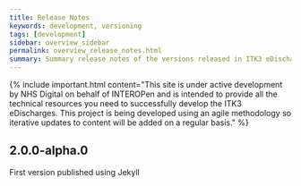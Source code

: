 ```yaml
---
title: Release Notes
keywords: development, versioning
tags: [development]
sidebar: overview_sidebar
permalink: overview_release_notes.html
summary: Summary release notes of the versions released in ITK3 eDischarge Implementation Guide
---
```


{% include important.html content="This site is under active development by NHS Digital on behalf of INTEROPen and is intended to provide all the technical resources you need to successfully develop the ITK3 eDischarges. This project is being developed using an agile methodology so iterative updates to content will be added on a regular basis." %}

  
## 2.0.0-alpha.0 ##
First version published using Jekyll


